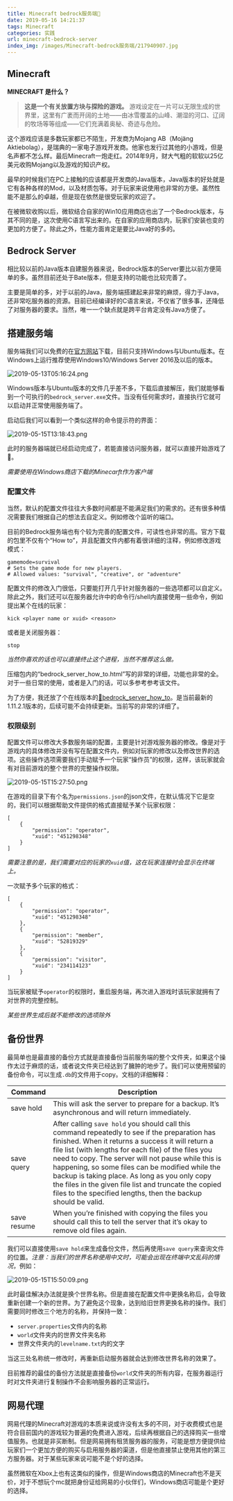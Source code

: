 ```yaml
---
title: Minecraft bedrock服务端🥂
date: 2019-05-16 14:21:37
tags: Minecraft
categories: 实践
url: minecraft-bedrock-server
index_img: /images/Minecraft-bedrock服务端/217940907.jpg
---
```


## Minecraft

**MINECRAFT 是什么？**

> **这是一个有关放置方块与探险的游戏。**
游戏设定在一片可以无限生成的世界里，这里有广袤而开阔的土地——由冰雪覆盖的山峰、潮湿的河口、辽阔的牧场等等组成——它们充满着奥秘、奇迹与危险。

这个游戏应该是多数玩家都已不陌生，开发商为Mojang AB（Mojäng Aktiebolag），是瑞典的一家电子游戏开发商。他家也发行过其他的小游戏，但是名声都不怎么样。最后Minecraft一炮走红。2014年9月，财大气粗的软软以25亿美元收购Mojang以及游戏的知识产权。

最早的时候我们在PC上接触的应该都是开发商的Java版本，Java版本的好处就是它有各种各样的Mod，以及材质包等。对于玩家来说使用也非常的方便。虽然性能不是那么的卓越，但是现在依然是很受玩家的欢迎了。

在被微软收购以后，微软结合自家的Win10应用商店也出了一个Bedrock版本，与其不同的是，这次使用C语言写出来的。在自家的应用商店内，玩家们安装也变的更加的方便了。除此之外，性能方面肯定是要比Java好的多的。

## Bedrock Server

相比较以前的Java版本自建服务器来说，Bedrock版本的Server要比以前方便简单的多。虽然目前还处于Bate版本，但是支持的功能也比较完善了。

主要是简单的多，对于以前的Java，服务端搭建起来非常的麻烦，得力于Java，还非常吃服务器的资源。目前已经编译好的C语言来说，不仅省了很多事，还降低了对服务器的要求。当然，唯一一个缺点就是跨平台肯定没有Java方便了。

## 搭建服务端

服务端我们可以免费的在[官方网站](<https://www.minecraft.net/en-us/download/server/bedrock/>)下载，目前只支持Windows与Ubuntu版本。在Windows上运行推荐使用Windows10/Windows Server 2016及以后的版本。

![2019-05-13T05:16:24.png][1]

[1]: ../images/Minecraft-bedrock服务端/4100402335.png

Windows版本与Ubuntu版本的文件几乎差不多，下载后直接解压，我们就能够看到一个可执行的`bedrock_server.exe`文件。当没有任何需求时，直接执行它就可以启动并正常使用服务端了。

启动后我们可以看到一个类似这样的命令提示符的界面：

![2019-05-15T13:18:43.png][2]

[2]: ../images/Minecraft-bedrock服务端/3200057918.png

此时的服务器端就已经启动完成了，若能直接访问服务器，就可以直接开始游戏了🥓。

*需要使用在Windows商店下载的Minecarft作为客户端*

### 配置文件

当然，默认的配置文件往往大多数时间都是不能满足我们的需求的。还有很多种情况需要我们根据自己的想法去自定义。例如修改个监听的端口。

目前的Bedrock服务端也有个较为完善的配置文件，可读性也非常的高。官方下载的包里不仅有个“How to”，并且配置文件内都有着很详细的注释，例如修改游戏模式：

```
gamemode=survival
# Sets the game mode for new players.
# Allowed values: "survival", "creative", or "adventure"
```

配置文件的修改入门很低，只要能打开几乎针对服务器的一些选项都可以自定义。除此之外，我们还可以在服务器允许中的命令行/shell内直接使用一些命令，例如提出某个在线的玩家：

```
kick <player name or xuid> <reason>
```

或者是关闭服务器：

```
stop
```

*当然你喜欢的话也可以直接终止这个进程，当然不推荐这么做。*

压缩包内的“bedrock_server_how_to.html”写的非常的详细，功能也非常的全。对于一些日常的使用，或者是入门的话，可以多参考参考该文件。

为了方便，我还放了个在线版本的[📢bedrock_server_how_to](<https://www.defectink.com/defect/bedrock_server_how_to.html>)。是当前最新的1.11.2.1版本的，后续可能不会持续更新。当前写的非常的详细了。

### 权限级别

配置文件可以修改大多数服务端的配置，主要是针对游戏服务器的修改。像是对于游戏内的具体修改并没有写在配置文件内，例如对玩家的修改以及修改世界的选项。这些操作选项需要我们手动赋予一个玩家“操作员”的权限，这样，该玩家就会有对目前游戏的整个世界的完整操作权限。

![2019-05-15T15:27:50.png][3]

[3]: ../images/Minecraft-bedrock服务端/2032314932.png

在游戏的目录下有个名为`permissions.json`的json文件，在默认情况下它是空的，我们可以根据帮助文件提供的格式直接赋予某个玩家权限：

```
[
    {
        "permission": "operator",
        "xuid": "451298348"
    }
]
```

*需要注意的是，我们需要对应的玩家的`xuid`值，这在玩家连接时会显示在终端上。*

一次赋予多个玩家的格式：

```
[
    {
        "permission": "operator",
        "xuid": "451298348"
    },
    {
        "permission": "member",
        "xuid": "52819329"
    },
    {
        "permission": "visitor",
        "xuid": "234114123"
    }
]
```

当玩家被赋予`operator`的权限时，重启服务端，再次进入游戏时该玩家就拥有了对世界的完整控制。

*某些世界生成后就不能修改的选项除外*

## 备份世界

最简单也是最直接的备份方式就是直接备份当前服务端的整个文件夹，如果这个操作太过于麻烦的话，或者说文件夹已经达到了臃肿的地步了。我们可以使用预留的备份命令，可以生成`.db`的文件用于copy。文档的详细解释：

| Command     | Description                                                  |
| ----------- | ------------------------------------------------------------ |
| save hold   | This will ask the server to prepare for a backup. It’s asynchronous and will return immediately. |
| save query  | After calling `save hold` you should call this command repeatedly to see if the preparation has finished. When it returns a success it will return a file list (with lengths for each file) of the files you need to copy. The server will not pause while this is happening, so some files can be modified while the backup is taking place. As long as you only copy the files in the given file list and truncate the copied files to the specified lengths, then the backup should be valid. |
| save resume | When you’re finished with copying the files you should call this to tell the server that it’s okay to remove old files again. |

我们可以直接使用`save hold`来生成备份文件，然后再使用`save query`来查询文件的位置。*注意：当我们的世界名称使用中文时，可能会出现在终端中文乱码的情况*，例如：

![2019-05-15T15:50:09.png][4]

[4]: ../images/Minecraft-bedrock服务端/1339714059.png

此时最佳解决办法就是换个世界名称。但是直接在配置文件中更换名称后，会导致重新创建一个新的世界。为了避免这个现象，达到给旧世界更换名称的操作。我们需要同时修改三个地方的名称，并保持一致：

* `server.properties`文件内的名称
* `world`文件夹内的世界文件夹名称
* 世界文件夹内的`levelname.txt`内的文字

当这三处名称统一修改时，再重新启动服务器就会达到修改世界名称的效果了。

目前推荐的最佳的备份方法就是直接备份`world`文件夹的所有内容，在服务器运行时对文件夹进行复制操作不会影响服务器的正常运行。

## 网易代理

网易代理的Minecraft对游戏的本质来说或许没有太多的不同，对于收费模式也是符合目前国内的游戏较为普遍的免费进入游戏，后续再根据自己的选择购买一些增值服务。也就是非买断制。但是网易拥有租赁服务器的服务，可能是想方便提供给玩家们一个更加方便的购买与启用服务器的渠道，但是他直接禁止使用其他的第三方服务器。对于某些玩家来说可能不是个好的选择。

虽然微软在Xbox上也有这类似的操作，但是Windows商店的Minecraft也不是天价，对于不想玩个mc就把身份证给网易的小伙伴们，Windows商店可能是个更好的选择。

